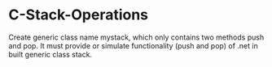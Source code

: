 # C-Stack-Operations
Create generic class name mystack, which only contains two methods push and pop. It must provide or simulate functionality (push and pop) of .net in built generic class stack.
